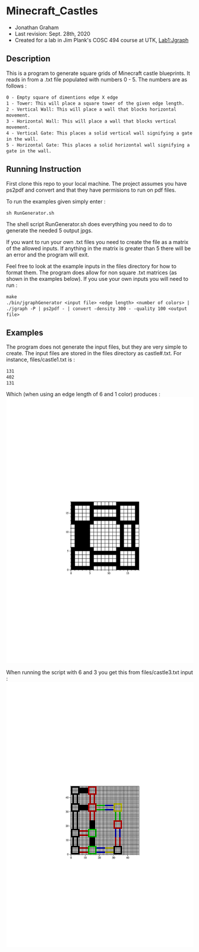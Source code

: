 # Minecraft_Castles
- Jonathan Graham
- Last revision: Sept. 28th, 2020
- Created for a lab in Jim Plank's COSC 494 course at UTK, [Lab1:Jgraph](http://web.eecs.utk.edu/~jplank/plank/classes/cs494/494/labs/Lab-1-Jgraph/)

## Description

This is a program to generate square grids of Minecraft castle blueprints. It reads in from a .txt file populated with numbers 0 - 5.
The numbers are as follows :

    0 - Empty square of dimentions edge X edge
    1 - Tower: This will place a square tower of the given edge length.
    2 - Vertical Wall: This will place a wall that blocks horizontal movement.
    3 - Horizontal Wall: This will place a wall that blocks vertical movement.
    4 - Vertical Gate: This places a solid vertical wall signifying a gate in the wall.
    5 - Horizontal Gate: This places a solid horizontal wall signifying a gate in the wall.

## Running Instruction

First clone this repo to your local machine. The project assumes you have ps2pdf and convert and that they have permisions to run on pdf files.

To run the examples given simply enter :

    sh RunGenerator.sh

The shell script RunGenerator.sh does everything you need to do to generate the needed 5 output jpgs.

If you want to run your own .txt files you need to create the file as a matrix of the allowed inputs. If anything in the matrix is greater than 5 there will be an error and the program will exit.

Feel free to look at the example inputs in the files directory for how to format them. The program does allow for non square .txt matrices (as shown in the examples below).
If you use your own inputs you will need to run :

    make
    ./bin/jgraphGenerator <input file> <edge length> <number of colors> | ./jgraph -P | ps2pdf - | convert -density 300 - -quality 100 <output file>

## Examples
The program does not generate the input files, but they are very simple to create. The input files are stored in the files directory as castle#.txt.
For instance, files/castle1.txt is :

    131
    402
    131
   
Which (when using an edge length of 6 and 1 color) produces :
![](castle1.jpg)

When running the script with 6 and 3 you get this from files/castle3.txt input :
![](castle3.jpg)
